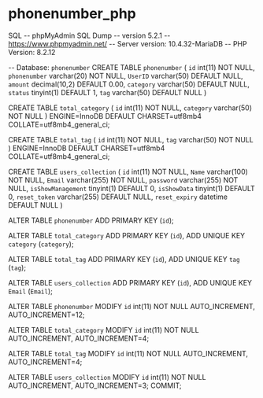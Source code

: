 ﻿# phonenumber_php

SQL
-- phpMyAdmin SQL Dump
-- version 5.2.1
-- https://www.phpmyadmin.net/
-- Server version: 10.4.32-MariaDB
-- PHP Version: 8.2.12

-- Database: `phonenumber`
CREATE TABLE `phonenumber` (
  `id` int(11) NOT NULL,
  `phonenumber` varchar(20) NOT NULL,
  `UserID` varchar(50) DEFAULT NULL,
  `amount` decimal(10,2) DEFAULT 0.00,
  `category` varchar(50) DEFAULT NULL,
  `status` tinyint(1) DEFAULT 1,
  `tag` varchar(50) DEFAULT NULL
)

CREATE TABLE `total_category` (
  `id` int(11) NOT NULL,
  `category` varchar(50) NOT NULL
) ENGINE=InnoDB DEFAULT CHARSET=utf8mb4 COLLATE=utf8mb4_general_ci;


CREATE TABLE `total_tag` (
  `id` int(11) NOT NULL,
  `tag` varchar(50) NOT NULL
) ENGINE=InnoDB DEFAULT CHARSET=utf8mb4 COLLATE=utf8mb4_general_ci;

CREATE TABLE `users_collection` (
  `id` int(11) NOT NULL,
  `Name` varchar(100) NOT NULL,
  `Email` varchar(255) NOT NULL,
  `password` varchar(255) NOT NULL,
  `isShowManagement` tinyint(1) DEFAULT 0,
  `isShowData` tinyint(1) DEFAULT 0,
  `reset_token` varchar(255) DEFAULT NULL,
  `reset_expiry` datetime DEFAULT NULL
) 

ALTER TABLE `phonenumber`
  ADD PRIMARY KEY (`id`);

ALTER TABLE `total_category`
  ADD PRIMARY KEY (`id`),
  ADD UNIQUE KEY `category` (`category`);

ALTER TABLE `total_tag`
  ADD PRIMARY KEY (`id`),
  ADD UNIQUE KEY `tag` (`tag`);

ALTER TABLE `users_collection`
  ADD PRIMARY KEY (`id`),
  ADD UNIQUE KEY `Email` (`Email`);

ALTER TABLE `phonenumber`
  MODIFY `id` int(11) NOT NULL AUTO_INCREMENT, AUTO_INCREMENT=12;

ALTER TABLE `total_category`
  MODIFY `id` int(11) NOT NULL AUTO_INCREMENT, AUTO_INCREMENT=4;

ALTER TABLE `total_tag`
  MODIFY `id` int(11) NOT NULL AUTO_INCREMENT, AUTO_INCREMENT=4;

ALTER TABLE `users_collection`
  MODIFY `id` int(11) NOT NULL AUTO_INCREMENT, AUTO_INCREMENT=3;
COMMIT;
